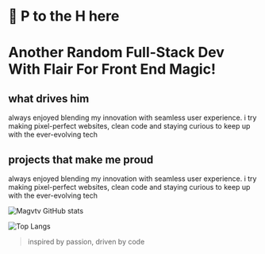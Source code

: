 # 👋 P to the H here 

<!--
**magvtv/magvtv** is a ✨ _special_ ✨ repository because its `README.md` (this file) appears on your GitHub profile.
Here are some ideas to get you started:

- 🔭 I’m currently working on ...
- 🌱 I’m currently learning ...
- 👯 I’m looking to collaborate on ...
- 🤔 I’m looking for help with ...
- 💬 Ask me about ...
- 📫 How to reach me: ...
- 😄 Pronouns: ...
- ⚡ Fun fact: ...
-->
# Another Random Full-Stack Dev With Flair For Front End Magic!
## what drives him
always enjoyed blending my innovation with seamless user experience. i try making pixel-perfect websites, clean code and staying curious to keep up with the ever-evolving tech


## projects that make me proud
always enjoyed blending my innovation with seamless user experience. i try making pixel-perfect websites, clean code and staying curious to keep up with the ever-evolving tech

![Magvtv GitHub stats](https://github-readme-stats.vercel.app/api?username=magvtv&show_icons=true&theme=tokyonight)

![Top Langs](https://github-readme-stats.vercel.app/api/top-langs/?username=magvtv&layout=compact)

> inspired by passion, driven by code
